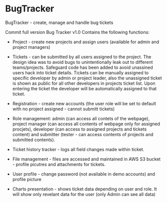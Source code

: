 # BugTracker
 BugTracker - create, manage and handle bug tickets

Commit full version Bug Tracker v1.0
Contains the following functions:
- Project - create new projects and assign users (available for admin and project managers)

- Tickets - can be submitted by all users assigned to the project. The design idea was to avoid bugs to unintentionally leak out to different teams/projects. Safeguard code has been added to avoid unassined users hack into ticket details. Tickets can be manually assigned to specific developer by admin or project leader, also the unassigned ticket is shown as public for all other developers in projects ticket list. Upon entering the ticket the developer will be automatically assigned to that ticket.

- Registration - create new accounts (the user role will be set to default with no project assigned - cannot submitt tickets)

- Role management: admin (can access all contets of the webpage), project manager (can access all contents of webpage only for assigned procjets), developer (can access to assigned projects and tickets content) and submitter (tester - can access contents of projects and submitted contents).
- Ticket history tracker - logs all field changes made within ticket.
- File management - files are accessed and maintained in AWS S3 bucket - profile picutres and attachments for tickets.
- User profile - change password (not available in demo accounts) and profile picture 
- Charts presentation - shows ticket data depending on user and role. It will show only revelant data for the user (only Admin can see all data)
